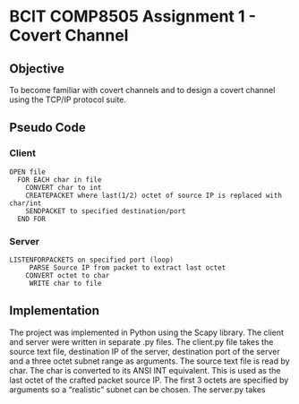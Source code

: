 # BCIT COMP8505 Assignment 1 - Covert Channel

## Objective

To become familiar with covert channels and to design a covert channel using the TCP/IP protocol suite.

## Pseudo Code

### Client
```
OPEN file
  FOR EACH char in file
    CONVERT char to int
    CREATEPACKET where last(1/2) octet of source IP is replaced with char/int
    SENDPACKET to specified destination/port	
  END FOR
```

### Server
```
LISTENFORPACKETS on specified port (loop)
 	 PARSE Source IP from packet to extract last octet
  	CONVERT octet to char
	 WRITE char to file
```

## Implementation

The project was implemented in Python using the Scapy library. The client and server were written in separate .py files. The client.py file takes the source text file, destination IP of the server, destination port of the server and a three octet subnet range as arguments. The source text file is read by char. The char is converted to its ANSI INT equivalent. This is used as the last octet of the crafted packet source IP. The first 3 octets are specified by arguments so a “realistic” subnet can be chosen. The server.py takes  
